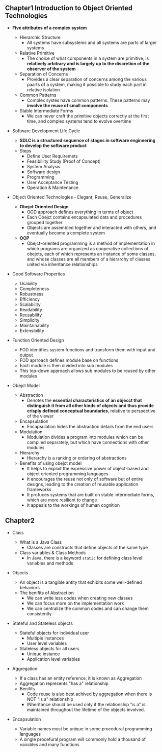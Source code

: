 ## Chapter1 Introduction to Object Oriented Technologies

- **Five attributes of a complex system**
  - Hierarchic Structure
    - All systems have subsystems and all systems are parts of larger systems
  - Relative Primitive
    - The choice of what components in a system are primitive, is **relatively
      arbitrary and is largely up to the discretion of the observer of the
      system**
  - Separation of Concerns
    - Provides a clear separation of concerns among the various paarts of a
      system, making it possible to study each part in relative isolation
  - Common Patterns
    - Complex systes have common patterns. These patterns may **involve the
      reuse of small components**
  - Stable Intermediate Forms
    - We can never craft the primitive objects correctly at the first time, and
      complex systems tend to evolve overtime
- Software Development Life Cycle

  - **SDLC is a structured sequence of stages in software engineering to develop
    the software product**
  - Steps
    - Define User Requiremets
    - Feasibillity Study (Proof of Concept)
    - System Analysis
    - Software design
    - Programming
    - User Acceptance Testing
    - Operation & Maintenance

- Object Oriented Technologies - Elegant, Reuse, Generalize
  - **Obejct Oriented Design**
    - OOD approach defines everything in terms of object
    - Each Obejct contains encapsulated data and procedures grouped together
    - Objects are assembled together and interacted with others, and eventually
      become a complete system
  - **OOP**
    - Obejct-oriented programming is a method of implementation in which
      programs are organized as cooperative collections of obejcts, each of
      which represents an instance of some classes, and whose classes are all
      members of a hierarchy of classes united via inheritance relationships
- Good Software Properties
  - Usability
  - Completeness
  - Robustness
  - Efficiency
  - Scalability
  - Readability
  - Reusability
  - Simplicity
  - Maintainability
  - Extensibility
- Function Oriented Design
  - FOD identifies system functions and transform them with input and output
  - FOD aprroach defines module base on functions
  - Each module is then divided into sub modules
  - This top-down approach allows sub modules to be reused by other modules
- Obejct Model
  - Abstraction
    - Denotes the **essential characteristics of an objecct that distinguish it
      from all other kinds of objects and thus provide crisply defined
      conceptual boundaries**, relative to perspective of the viewer
  - Encapsulation
    - Encapsulation hides the abstraction details from the end users
  - Modulation
    - Modulation divides a program into modules which can be compiled
      separately, but which have connections with other modules
  - Hierarchy
    - Hierarchy is a ranking or ordering of abstractions
  - Benefits of using obejct model
    - It helps to exploit the expressive power of object-based and object
      oriented programming languages
    - It encourages the reuse not only of software but of entire designs,
      leading to the creation of reusable application frameworks
    - It profuces systems that are built on stable intermediate forms, which are
      more resilient to change
    - It appeals to the workings of human cognition

## Chapter2

- Class

  - What is a Java Class
    - Classes are constructs that define objects of the same type
  - Class variables & Class Methods
    - In Java, there is a keyword `static` for defining class level variables
      and methods

- Objects

  - An object is a tangible antity that exhibits some well-defined behaviors
  - The benifits of Abstraction
    - We can write less codes when creating new classes
    - We can focus more on the implementation work
    - We can centralize the common codes and can change them consistently

- Stateful and Stateless objects

  - Stateful objects for individual user
    - Multiple instances
    - User level variables
  - Stateless objects for all users
    - Unique instance
    - Application level variables

- Aggregation

  - If a class has an entity reference, it is known as Aggregation
  - Aggregation represents "has a" relationship
  - Benifits
    - Code reuse is also best achived by aggregation when there is NOT "is a"
      relationship
    - INheritance should be used only if the relationship "is a" is maintained
      throughout the lifetime of the objects involved.

- Encapsulation
  - Variable names must be unique in some procedural programming languages
  - A single procefural program will commonly hold a thousand of vairables and
    many functions
